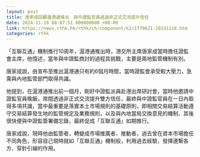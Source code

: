 ```yaml
---
layout: post
title: 唐家成回顧滬港通推出　與中證監官員透過非正式交流提升信任
date: 2024-11-18 08:07:51.000000000 +08:00
link: https://news.rthk.hk/rthk/ch/component/k2/1779621-20241118.htm
categories: rthk
---
```


「互聯互通」機制推行10周年，滬港通推出時，港交所主席唐家成當時擔任證監會主席，他憶述，當年與中證監商討的過程具挑戰，主要是兩地監管機制有別。

唐家成說，由宣布至推出滬港通只有約6個月時間，當時證監會承受較大壓力，急需與內地監管部門取得共識。

他提到，在滬港通推出前一個月，剛好中證監派員赴港出席研討會，當時他邀請中證監官員晚飯，席間透過非正式交流提升雙方信任，最終與中證監官員在一日內取得多項共識，當中最重要是落實本土市場規則的基礎原則，即相關交易結算活動遵守交易結算發生地的監管規定及業務規則，以及與內地當局交換意見的機制，其後很快便與中證監簽署備忘錄，最終促成「互聯互通」如期推行。

唐家成說，現時他由監管者，轉變成市場推廣者、推動者，過去曾在資本市場擔任不同角色，形容自己現時就如「互聯互通」機制般，利用過去經驗，發揮連繫各方、穿針引線的作用。
